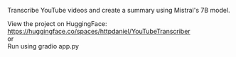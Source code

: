 Transcribe YouTube videos and create a summary using Mistral's 7B model.

View the project on HuggingFace: https://huggingface.co/spaces/httpdaniel/YouTubeTranscriber \
or\
Run using gradio app.py

